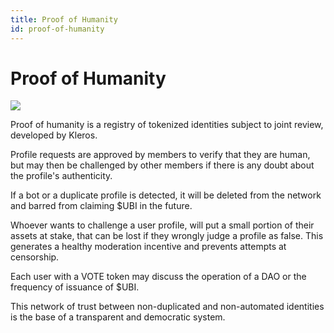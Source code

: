 ```yaml
---
title: Proof of Humanity
id: proof-of-humanity  
---
```


# Proof of Humanity

<img src="human.svg" class="feat-img">

Proof of humanity is a registry of tokenized identities subject to joint review, developed by Kleros.

Profile requests are approved by members to verify that they are human, but may then be challenged by other members if there is any doubt about the profile's authenticity.

If a bot or a duplicate profile is detected, it will be deleted from the network and barred from claiming $UBI in the future.

Whoever wants to challenge a user profile, will put a small portion of their assets at stake, that can be lost if they wrongly judge a profile as false. This generates a healthy moderation incentive and prevents attempts at censorship. 

Each user with a VOTE token may discuss the operation of a DAO or the frequency of issuance of $UBI.

This network of trust between non-duplicated and non-automated identities is the base of a transparent and democratic system. 

